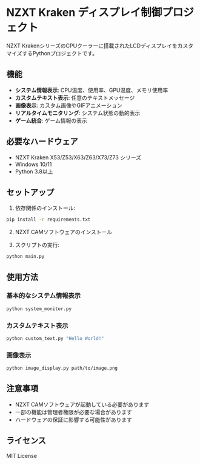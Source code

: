 # NZXT Kraken ディスプレイ制御プロジェクト

NZXT KrakenシリーズのCPUクーラーに搭載されたLCDディスプレイをカスタマイズするPythonプロジェクトです。

## 機能

- **システム情報表示**: CPU温度、使用率、GPU温度、メモリ使用率
- **カスタムテキスト表示**: 任意のテキストメッセージ
- **画像表示**: カスタム画像やGIFアニメーション
- **リアルタイムモニタリング**: システム状態の動的表示
- **ゲーム統合**: ゲーム情報の表示

## 必要なハードウェア

- NZXT Kraken X53/Z53/X63/Z63/X73/Z73 シリーズ
- Windows 10/11
- Python 3.8以上

## セットアップ

1. 依存関係のインストール:
```bash
pip install -r requirements.txt
```

2. NZXT CAMソフトウェアのインストール

3. スクリプトの実行:
```bash
python main.py
```

## 使用方法

### 基本的なシステム情報表示
```bash
python system_monitor.py
```

### カスタムテキスト表示
```bash
python custom_text.py "Hello World!"
```

### 画像表示
```bash
python image_display.py path/to/image.png
```

## 注意事項

- NZXT CAMソフトウェアが起動している必要があります
- 一部の機能は管理者権限が必要な場合があります
- ハードウェアの保証に影響する可能性があります

## ライセンス

MIT License
